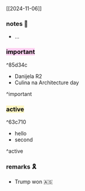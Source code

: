 [[2024-11-06]]

### notes 📔
- ...

### <mark style="background: #FFB8EBA6;">important</mark> 

^85d34c

- Danijela R2
- Culina na Architecture day

^important

### <mark style="background: #FFF3A3A6;">active</mark>

^63c710

- hello
- second

^active

### remarks 🎗
- Trump won 🇦‍🇸